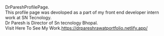 DrPareshProfilePage.</br>
This profile page was devoloped as a part of my front end developer intern work at SN Tecnology.</br>
Dr Paresh is Director of Sn tecnology Bhopal.</br>
Visit Here To See My Work.https://drpareshrawatportfolio.netlify.app/

